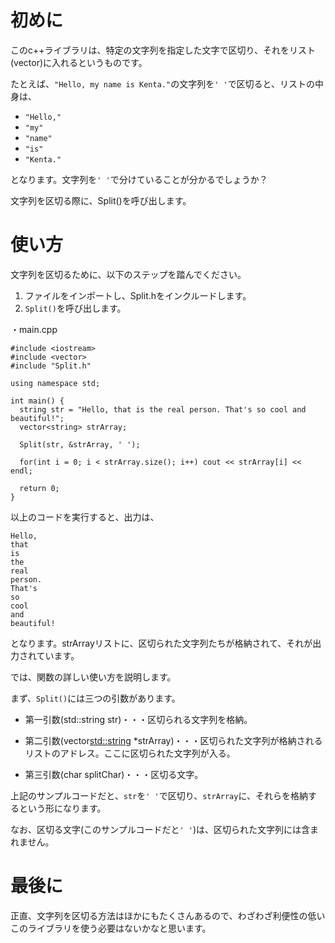 # 初めに
このc++ライブラリは、特定の文字列を指定した文字で区切り、それをリスト(vector)に入れるというものです。

たとえば、`"Hello, my name is Kenta."`の文字列を`' '`で区切ると、リストの中身は、

- `"Hello,"`
- `"my"`
- `"name"`
- `"is"`
- `"Kenta."`

となります。文字列を`' '`で分けていることが分かるでしょうか？

文字列を区切る際に、Split()を呼び出します。

# 使い方
文字列を区切るために、以下のステップを踏んでください。

1. ファイルをインポートし、Split.hをインクルードします。
1. `Split()`を呼び出します。

・main.cpp

```
#include <iostream>
#include <vector>
#include "Split.h"

using namespace std;

int main() {
  string str = "Hello, that is the real person. That's so cool and beautiful!";
  vector<string> strArray;

  Split(str, &strArray, ' ');

  for(int i = 0; i < strArray.size(); i++) cout << strArray[i] << endl;

  return 0;
}
```

以上のコードを実行すると、出力は、

```
Hello,
that
is
the
real
person.
That's
so
cool
and
beautiful!
```

となります。strArrayリストに、区切られた文字列たちが格納されて、それが出力されています。

では、関数の詳しい使い方を説明します。

まず、`Split()`には三つの引数があります。

- 第一引数(std::string str)・・・区切られる文字列を格納。

- 第二引数(vector<std::string> *strArray)・・・区切られた文字列が格納されるリストのアドレス。ここに区切られた文字列が入る。

- 第三引数(char splitChar)・・・区切る文字。

上記のサンプルコードだと、`str`を`' '`で区切り、`strArray`に、それらを格納するという形になります。

なお、区切る文字(このサンプルコードだと`' '`)は、区切られた文字列には含まれません。

# 最後に
正直、文字列を区切る方法はほかにもたくさんあるので、わざわざ利便性の低いこのライブラリを使う必要はないかなと思います。
